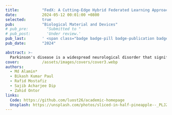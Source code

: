```yaml
---
title:          "FedX: A Cutting-Edge Hybrid Federated Learning Approach for Parkinson's Disease Diagnosis using Xception"
date:           2024-05-12 00:01:00 +0800
selected:       true
pub:            "Biological Material and Devices"
# pub_pre:        "Submitted to "
# pub_post:       'Under review.'
pub_last:       ' <span class="badge badge-pill badge-publication badge-success">Spotlight</span>'
pub_date:       "2024"

abstract: >-
  Parkinson's disease is a widespread neurological disorder that significantly impacts the nervous system and leads to long-term suffering. Early detection is crucial for improving prognosis and halting the disease's progression. Traditional machine learning (ML) models have demonstrated high accuracy in diagnosing Parkinson's disease. However, conventional ML approaches confronted two major challenges: the demand for substantial computational resources and limitations in data sharing due to privacy concerns. This study employed a novel Xception-based model FedX that integrated within a federated learning (FL) framework to address these challenges. FedX ensures collaborative learning across distributed data sources and it preserves user privacy, which makes it a promising solution for healthcare applications. We separated the dataset into five unique client-oriented subsets from the Parkinson's Brain MRI Dataset, while each client conducted five rounds of evaluation to mitigate overfitting risks. The proposed model successfully detects Parkinson's disease and achieved a 96.82% accuracy, while maintaining data privacy and security. The integrated FedX approach demonstrates significant performance in privacy-preserving diagnostics approaches compared to traditional models. These results suggest that federated learning could change the way cognitive disorders are found and diagnosed early, which would make it possible to improve healthcare technologies in a way that is both safe and scalable.
cover:          /assets/images/covers/cover3.webp
authors:
  - Md Alamin*
  - Bikash Kumar Paul
  - Rafid Mostafiz
  - Sajib Acharjee Dip
  - Zahid Ontor
links:
  Code: https://github.com/luost26/academic-homepage
  Unsplash: https://unsplash.com/photos/sliced-in-half-pineapple--_PLJZmHZzk
---
```

